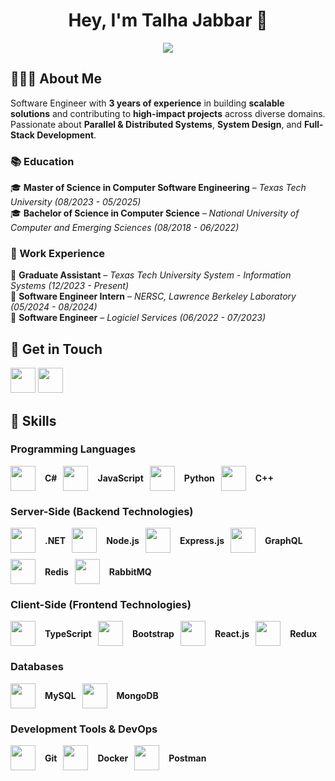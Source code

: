 <h1 align="center">Hey, I'm Talha Jabbar 👋</h1>

<p align="center">
  <img src="https://readme-typing-svg.demolab.com?font=Fira+Code&weight=500&size=22&pause=1000&color=F75C7E&center=true&vCenter=true&width=550&lines=Software+Engineer+|+Backend+Developer;Building+Scalable+and+Efficient+Systems;Passionate+about+APIs,+Microservices,+and+Cloud">
</p>

## 👨🏻‍💻 About Me  
Software Engineer with **3 years of experience** in building **scalable solutions** and contributing to **high-impact projects** across diverse domains. Passionate about **Parallel & Distributed Systems**, **System Design**, and **Full-Stack Development**.  

### 📚 Education  
🎓 **Master of Science in Computer Software Engineering** – *Texas Tech University (08/2023 - 05/2025)*  
🎓 **Bachelor of Science in Computer Science** – *National University of Computer and Emerging Sciences (08/2018 - 06/2022)*  

### 🏢 Work Experience  
💼 **Graduate Assistant** – *Texas Tech University System - Information Systems (12/2023 - Present)*  
💼 **Software Engineer Intern** – *NERSC, Lawrence Berkeley Laboratory (05/2024 - 08/2024)*  
💼 **Software Engineer** – *Logiciel Services (06/2022 - 07/2023)*  

## 📩 Get in Touch  
<p align="left">
  <a href="https://www.linkedin.com/in/m-talha-jabbar/"><img src="https://skillicons.dev/icons?i=linkedin" height="40"></a> 
  <a href="mailto:muhammadtalha61940@gmail.com"><img src="https://skillicons.dev/icons?i=gmail&theme=dark" height="40"></a>  
</p>

## 🚀 Skills

### Programming Languages  
<p align="left" style="display: flex; flex-wrap: wrap; gap: 10px; align-items: center;">
  <span style="display: flex; align-items: center;"> 
    <img src="https://skillicons.dev/icons?i=cs" height="40" style="margin-right: 15px;"> <b>C#</b> 
  </span>
  <span style="display: flex; align-items: center;">
    <img src="https://skillicons.dev/icons?i=js" height="40" style="margin-right: 15px;"> <b>JavaScript</b>
  </span>
  <span style="display: flex; align-items: center;">
    <img src="https://skillicons.dev/icons?i=py" height="40" style="margin-right: 15px;"> <b>Python</b> 
  </span>
  <span style="display: flex; align-items: center;">
    <img src="https://skillicons.dev/icons?i=cpp" height="40" style="margin-right: 15px;"> <b>C++</b>
  </span>
</p>

### Server-Side (Backend Technologies)  
<p align="left" style="display: flex; flex-wrap: wrap; gap: 10px; align-items: center;">
  <span style="display: flex; align-items: center;">
    <img src="https://skillicons.dev/icons?i=dotnet" height="40" style="margin-right: 15px;"> <b>.NET</b> 
  </span>
  <span style="display: flex; align-items: center;">
    <img src="https://skillicons.dev/icons?i=nodejs" height="40" style="margin-right: 15px;"> <b>Node.js</b>
  </span>
  <span style="display: flex; align-items: center;">
    <img src="https://skillicons.dev/icons?i=express" height="40" style="margin-right: 15px;"> <b>Express.js</b>
  </span>
  <span style="display: flex; align-items: center;">
    <img src="https://skillicons.dev/icons?i=graphql" height="40" style="margin-right: 15px;"> <b>GraphQL</b>
  </span>
  <span style="display: flex; align-items: center;">
    <img src="https://skillicons.dev/icons?i=redis" height="40" style="margin-right: 15px;"> <b>Redis</b>
  </span>
  <span style="display: flex; align-items: center;">
    <img src="https://skillicons.dev/icons?i=rabbitmq" height="40" style="margin-right: 15px;"> <b>RabbitMQ</b>
  </span>
</p>

### Client-Side (Frontend Technologies)  
<p align="left" style="display: flex; flex-wrap: wrap; gap: 10px; align-items: center;">
  <span style="display: flex; align-items: center;">
    <img src="https://skillicons.dev/icons?i=ts" height="40" style="margin-right: 15px;"> <b>TypeScript</b>
  </span>
  <span style="display: flex; align-items: center;">
    <img src="https://skillicons.dev/icons?i=bootstrap" height="40" style="margin-right: 15px;"> <b>Bootstrap</b>
  </span>
  <span style="display: flex; align-items: center;">
    <img src="https://skillicons.dev/icons?i=react" height="40" style="margin-right: 15px;"> <b>React.js</b>
  </span>
  <span style="display: flex; align-items: center;">
    <img src="https://skillicons.dev/icons?i=redux" height="40" style="margin-right: 15px;"> <b>Redux</b>
  </span>
</p>

### Databases  
<p align="left" style="display: flex; flex-wrap: wrap; gap: 10px; align-items: center;">
  <span style="display: flex; align-items: center;">
    <img src="https://skillicons.dev/icons?i=mysql" height="40" style="margin-right: 15px;"> <b>MySQL</b>
  </span>
  <span style="display: flex; align-items: center;">
    <img src="https://skillicons.dev/icons?i=mongodb" height="40" style="margin-right: 15px;"> <b>MongoDB</b>
  </span>
</p>

### Development Tools & DevOps  
<p align="left" style="display: flex; flex-wrap: wrap; gap: 10px; align-items: center;">
  <span style="display: flex; align-items: center;">
    <img src="https://skillicons.dev/icons?i=git" height="40" style="margin-right: 15px;"> <b>Git</b>
  </span>
  <span style="display: flex; align-items: center;">
    <img src="https://skillicons.dev/icons?i=docker" height="40" style="margin-right: 15px;"> <b>Docker</b>
  </span>
  <span style="display: flex; align-items: center;">
    <img src="https://skillicons.dev/icons?i=postman" height="40" style="margin-right: 15px;"> <b>Postman</b>
  </span>
</p>
